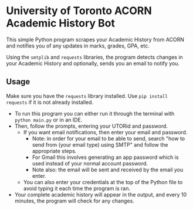 # University of Toronto ACORN Academic History Bot
This simple Python program scrapes your Academic History from ACORN and notifies you of any updates in marks, grades, GPA, etc.

Using the `smtplib` and `requests` libraries, the program detects changes in your Academic History and optionally, sends you an email to notify you.
## Usage
Make sure you have the `requests` library installed. Use `pip install requests` if it is not already installed.

- To run this program you can either run it through the terminal with `python main.py` or in an IDE.
- Then, follow the prompts, entering your UTORid and password.
    - If you want email notifications, then enter your email and password.
        - Note: in order for your email to be able to send, search "how to send from (your email type) using SMTP" and follow the appropriate steps.
        - For Gmail this involves generating an app password which is used instead of your normal account password.
        - Note also: the email will be sent and received by the email you enter.
    - You can also enter your credentials at the top of the Python file to avoid typing it each time the program is ran.
- Your complete academic history will appear in the output, and every 10 minutes, the program will check for any changes.
